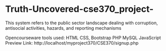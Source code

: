 # Truth-Uncovered-cse370_project-
This system refers to the public sector landscape dealing with corruption, antisocial activities, hazards, and reporting mechanisms

Opencourseware
tools used:
HTML CSS, Bootstrap PHP MySQL JavaScript
Preview Link: http://localhost/myproject370/CSE370/signup.php

